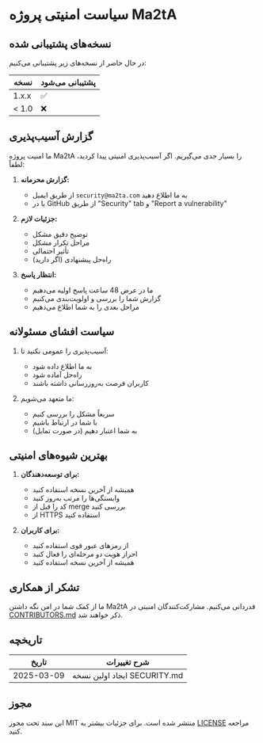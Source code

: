 # سیاست امنیتی پروژه Ma2tA

## نسخه‌های پشتیبانی شده

در حال حاضر از نسخه‌های زیر پشتیبانی می‌کنیم:

| نسخه | پشتیبانی می‌شود |
| --- | --- |
| 1.x.x | :white_check_mark: |
| < 1.0 | :x: |

## گزارش آسیب‌پذیری

ما امنیت پروژه Ma2tA را بسیار جدی می‌گیریم. اگر آسیب‌پذیری امنیتی پیدا کردید، لطفاً:

1. **گزارش محرمانه:** 
   - از طریق ایمیل `security@ma2ta.com` به ما اطلاع دهید
   - یا در GitHub از طریق "Security" tab و "Report a vulnerability"

2. **جزئیات لازم:**
   - توضیح دقیق مشکل
   - مراحل تکرار مشکل
   - تأثیر احتمالی
   - راه‌حل پیشنهادی (اگر دارید)

3. **انتظار پاسخ:**
   - ما در عرض 48 ساعت پاسخ اولیه می‌دهیم
   - گزارش شما را بررسی و اولویت‌بندی می‌کنیم
   - مراحل بعدی را به شما اطلاع می‌دهیم

## سیاست افشای مسئولانه

1. آسیب‌پذیری را عمومی نکنید تا:
   - به ما اطلاع داده شود
   - راه‌حل آماده شود
   - کاربران فرصت به‌روزرسانی داشته باشند

2. ما متعهد می‌شویم:
   - سریعاً مشکل را بررسی کنیم
   - با شما در ارتباط باشیم
   - به شما اعتبار دهیم (در صورت تمایل)

## بهترین شیوه‌های امنیتی

1. **برای توسعه‌دهندگان:**
   - همیشه از آخرین نسخه استفاده کنید
   - وابستگی‌ها را مرتب به‌روز کنید
   - کد را قبل از merge بررسی کنید
   - از HTTPS استفاده کنید
   
2. **برای کاربران:**
   - از رمزهای عبور قوی استفاده کنید
   - احراز هویت دو مرحله‌ای را فعال کنید
   - همیشه از آخرین نسخه استفاده کنید

## تشکر از همکاری

ما از کمک شما در امن نگه داشتن Ma2tA قدردانی می‌کنیم. مشارکت‌کنندگان امنیتی در [CONTRIBUTORS.md](CONTRIBUTORS.md) ذکر خواهند شد.

## تاریخچه

| تاریخ | شرح تغییرات |
|-------|-------------|
| 2025-03-09 | ایجاد اولین نسخه SECURITY.md |

## مجوز

این سند تحت مجوز MIT منتشر شده است. برای جزئیات بیشتر به [LICENSE](LICENSE) مراجعه کنید.